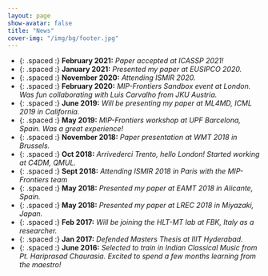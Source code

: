 ```yaml
---
layout: page
show-avatar: false
title: "News"
cover-img: "/img/bg/footer.jpg"
---
```

* {: .spaced :} **February 2021:** *Paper accepted at ICASSP 2021!* 
* {: .spaced :} **January 2021:** *Presented my paper at EUSIPCO 2020.* 
* {: .spaced :} **November 2020:** *Attending ISMIR 2020.* 
* {: .spaced :} **February 2020:** *MIP-Frontiers Sandbox event at London. Was fun collaborating with Luis Carvalho from JKU Austria.*  
* {: .spaced :} **June 2019:** *Will be presenting my paper at ML4MD, ICML 2019 in California.*
* {: .spaced :} **May 2019:** *MIP-Frontiers workshop at UPF Barcelona, Spain. Was a great experience!*
* {: .spaced :} **November 2018:** *Paper presentation at WMT 2018 in Brussels.*  
* {: .spaced :} **Oct 2018:** *Arrivederci Trento, hello London! Started working at C4DM, QMUL.*  
* {: .spaced :} **Sept 2018:** *Attending ISMIR 2018 in Paris with the MIP-Frontiers team*  
* {: .spaced :} **May 2018:** *Presented my paper at EAMT 2018 in Alicante, Spain.*
* {: .spaced :} **May 2018:** *Presented my paper at LREC 2018 in Miyazaki, Japan.*
* {: .spaced :} **Feb 2017:** *Will be joining the HLT-MT lab at FBK, Italy as a researcher.*
* {: .spaced :} **Jan 2017:** *Defended Masters Thesis at IIIT Hyderabad.*
* {: .spaced :} **June 2016:** *Selected to train in Indian Classical Music from Pt. Hariprasad Chaurasia. Excited to spend a few months learning from the maestro!*
